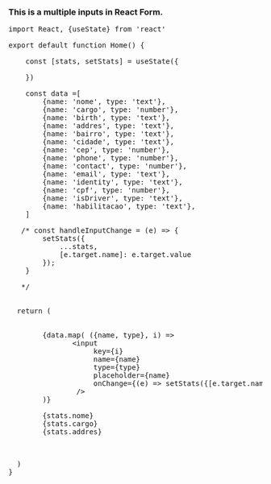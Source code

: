 ### This is a multiple inputs in React Form.

<pre>
import React, {useState} from 'react'

export default function Home() {

    const [stats, setStats] = useState({

    })

    const data =[
        {name: 'nome', type: 'text'},
        {name: 'cargo', type: 'number'},
        {name: 'birth', type: 'text'},
        {name: 'addres', type: 'text'},
        {name: 'bairro', type: 'text'},
        {name: 'cidade', type: 'text'},
        {name: 'cep', type: 'number'},
        {name: 'phone', type: 'number'},
        {name: 'contact', type: 'number'},
        {name: 'email', type: 'text'},
        {name: 'identity', type: 'text'},
        {name: 'cpf', type: 'number'},
        {name: 'isDriver', type: 'text'},
        {name: 'habilitacao', type: 'text'},
    ]

   /* const handleInputChange = (e) => {
        setStats({
            ...stats,
            [e.target.name]: e.target.value
        });
    }

   */


  return (
    <div>
        {data.map( ({name, type}, i) =>
               &lt;input
                    key={i}
                    name={name}
                    type={type}
                    placeholder={name}
                    onChange={(e) => setStats({[e.target.name]: e.target.value})} 
                /&gt;
        )}

        {stats.nome}
        {stats.cargo}
        {stats.addres}

    </div>
  )
}

</pre>
